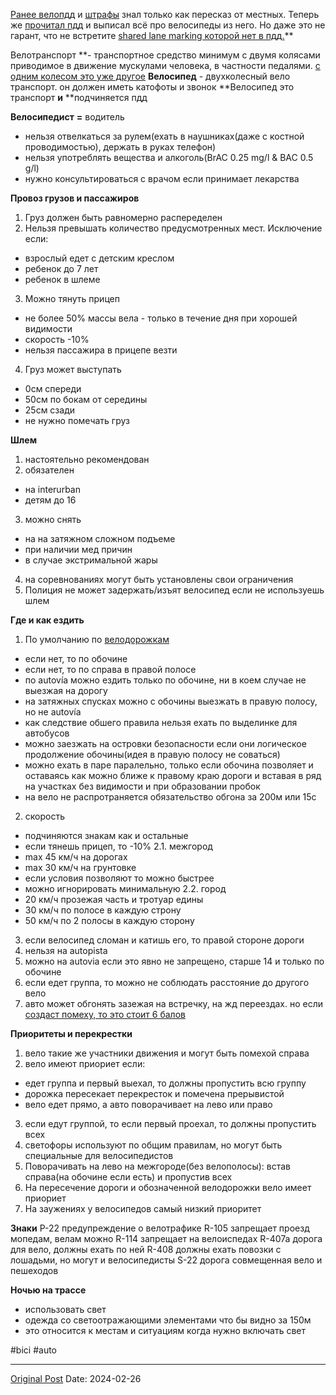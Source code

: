 [Ранее велопдд](719.md) и [штрафы](1755.md) знал только как пересказ от местных. Теперь же [прочитал пдд](1928.md) и выписал всё про велосипеды из него. Но даже это не гарант, что не встретите [shared lane marking которой нет в пдд.](1932.md)**

Велотранспорт **- транспортное средство минимум с двумя колясами приводимое в движение мускулами человека, в частности педалями. [с одним колесом это уже другое](1700.md) 
**Велосипед** - двухколесный вело транспорт. он должен иметь катофоты и звонок
**Велосипед это транспорт **и** **подчиняется пдд

**Велосипедист** **=** водитель
- нельзя отвелкаться за рулем(ехать в наушниках(даже с костной проводимостью), держать в руках телефон)
- нельзя употреблять вещества и алкоголь(BrAC 0.25 mg/l & BAC 0.5 g/l)
- нужно консультироваться с врачом если принимает лекарства

**Провоз грузов и пассажиров**
1. Груз должен быть равномерно распеределен
2. Нельзя превышать количество предусмотренных мест. Исключение если:
- взрослый едет с детским креслом
- ребенок до 7 лет
- ребенок в шлеме
3. Можно тянуть прицеп 
- не более 50% массы вела - только в течение дня при хорошей видимости
- скорость -10%
- нельзя пассажира в прицепе везти
4. Груз может выступать
- 0см спереди
- 50см по бокам от середины
- 25см сзади
- не нужно помечать груз

**Шлем**
1. настоятельно рекомендован
2. обязателен
- на interurban
- детям до 16
3. можно снять
- на на затяжном сложном подъеме
- при наличии мед причин
- в случае экстримальной жары
4. на соревнованиях могут быть установлены свои ограничения
5. Полиция не может задержать/изъят велосипед если не используешь шлем

**Где и как ездить**
1. По умолчанию по [велодорожкам](1452.md)
- если нет, то по обочине
- если нет, то по справа в правой полосе
- по autovía можно ездить только по обочине, ни в коем случае не выезжая на дорогу
- на затяжных спусках можно с обочины выезжать в правую полосу, но не autovía
- как следствие обшего правила нельзя ехать по выделинке для автобусов
- можно заезжать на островки безопасности если они логическое продолжение обочины(идея в правую полосу не соваться)
- можно ехать в паре паралельно, только если обочина позволяет и оставаясь как можно ближе к правому краю дороги и вставая в ряд на участках без видимости и при образовании пробок
- на вело не распротраняется обязательство обгона за 200м или 15с
2. скорость 
- подчиняются знакам как и остальные
- если тянешь прицеп, то -10% 
2.1. межгород
- max 45 км/ч на дорогах 
- max 30 км/ч на грунтовке
- если условия позволяют то можно быстрее
- можно игнорировать минимальную
2.2. город
- 20 км/ч прозежая часть и тротуар едины
- 30 км/ч по полосе в каждую строну
- 50 км/ч по 2 полосы в каждую сторону
3. если велосипед сломан и катишь его, то правой стороне дороги
4. нельзя на autopista
5. можно на autovia если это явно не запрещено,  старше 14 и только по обочине
6. если едет группа, то можно не соблюдать расстояние до другого вело
7. авто может обгонять зазежая на встречку, на жд переездах. но если [создаст помеху, то это стоит 6 балов](1936.md)

**Приоритеты и перекрестки**
1. вело такие же участники движения и могут быть помехой справа
2. вело имеют приориет если:
- едет группа и первый выехал, то должны пропустить всю группу
- дорожка пересекает перекресток и помечена прерывистой
- вело едет прямо, а авто поворачивает на лево или право
3. если едут группой, то если первый проехал, то должны пропустить всех
4. светофоры используют по общим правилам, но могут быть специальные для велосипедистов
5. Поворачивать на лево на межгороде(без велополосы): встав справа(на обочине если есть) и пропустив всех
6. На пересечение дороги и обозначенной велодорожки вело имеет приориет
7. На заужениях у велосипедов самый низкий приоритет

**Знаки**
P-22 предупреждение о велотрафике
R-105 запрещает проезд мопедам, велам можно
R-114 запрещает на велоиспедах
R-407a дорога для вело, должны ехать по ней
R-408 должны ехать повозки с лошадьми, но могут и велосипедисты
S-22 дорога совмещенная вело и пешеходов

**Ночью на трассе**
- использовать свет
- одежда со светоотражающими элементами что бы видно за 150м
- это относится к местам и ситуациям когда нужно включать свет

#bici #auto

---
[Original Post](https://t.me/lev2tarragona/1939)
Date: 2024-02-26
